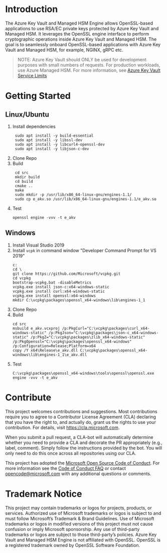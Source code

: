 # Introduction 
The Azure Key Vault and Managed HSM Engine allows OpenSSL-based applications to use RSA/EC private keys protected by Azure Key Vault and Managed HSM. It leverages the OpenSSL engine interface to perform cryptographic operations inside Azure Key Vault and Managed HSM. The goal is to seamlessly onboard OpenSSL-based applications with Azure Key Vault and Managed HSM, for example, NGINX, gRPC etc.

> NOTE: Azure Key Vault should ONLY be used for development purposes with small numbers of requests. For production workloads, use Azure Managed HSM. For more information, see [Azure Key Vault Service Limits](https://docs.microsoft.com/en-us/azure/key-vault/general/service-limits)

# Getting Started

## Linux/Ubuntu

1. Install dependencies
   ```
    sudo apt install -y build-essential
    sudo apt install -y libssl-dev
    sudo apt install -y libcurl4-openssl-dev
    sudo apt install -y libjson-c-dev
   ```
2. Clone Repo
3. Build
   ```
    cd src
    mkdir build
    cd build
    cmake ..
    make
    sudo mkdir -p /usr/lib/x86_64-linux-gnu/engines-1.1/
    sudo cp e_akv.so /usr/lib/x86_64-linux-gnu/engines-1.1/e_akv.so
   ```
4. Test
   ```
   openssl engine -vvv -t e_akv
   ```

## Windows

1. Install Visual Studio 2019
2. Install `vcpk` in command window "Developer Command Prompt for VS 2019"
    ```
    c:
    cd \
    git clone https://github.com/Microsoft/vcpkg.git
    cd vcpkg
    bootstrap-vcpkg.bat -disableMetrics
    vcpkg.exe install json-c:x64-windows-static
    vcpkg.exe install curl:x64-windows-static
    vcpkg.exe install openssl:x64-windows
    mkdir C:\vcpkg\packages\openssl_x64-windows\lib\engines-1_1
    ```
3. Clone Repo
4. Build 
   ```
   cd src
   msbuild e_akv.vcxproj /p:PkgCurl="C:\vcpkg\packages\curl_x64-windows-static" /p:PkgJson="C:\vcpkg\packages\json-c_x64-windows-static" /p:PkgZ="C:\vcpkg\packages\zlib_x64-windows-static" /p:PkgOpenssl="C:\vcpkg\packages\openssl_x64-windows" /p:Configuration=Release;Platform=x64
   copy /Y x64\Release\e_akv.dll C:\vcpkg\packages\openssl_x64-windows\lib\engines-1_1\e_akv.dll
   ```
5. Test 
   ```
   C:\vcpkg\packages\openssl_x64-windows\tools\openssl\openssl.exe engine -vvv -t e_akv
   ```

# Contribute

This project welcomes contributions and suggestions. Most contributions require you to
agree to a Contributor License Agreement (CLA) declaring that you have the right to,
and actually do, grant us the rights to use your contribution. For details, visit
https://cla.microsoft.com.

When you submit a pull request, a CLA-bot will automatically determine whether you need
to provide a CLA and decorate the PR appropriately (e.g., label, comment). Simply follow the
instructions provided by the bot. You will only need to do this once across all repositories using our CLA.

This project has adopted the [Microsoft Open Source Code of Conduct](https://opensource.microsoft.com/codeofconduct/).
For more information see the [Code of Conduct FAQ](https://opensource.microsoft.com/codeofconduct/faq/)
or contact [opencode@microsoft.com](mailto:opencode@microsoft.com) with any additional questions or comments.

# Trademark Notice

This project may contain trademarks or logos for projects, products, or services. Authorized use of Microsoft trademarks or logos is subject to and must follow Microsoft’s Trademark & Brand Guidelines. Use of Microsoft trademarks or logos in modified versions of this project must not cause confusion or imply Microsoft sponsorship. Any use of third-party trademarks or logos are subject to those third-party’s policies. Azure Key Vault and Managed HSM Engine is not affiliated with OpenSSL. OpenSSL is a registered trademark owned by OpenSSL Software Foundation.
